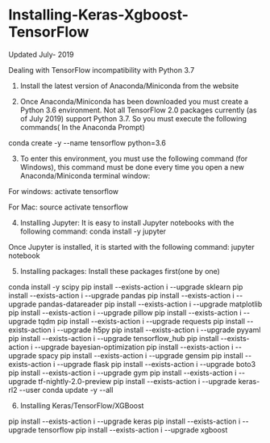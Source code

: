 # Installing-Keras-Xgboost-TensorFlow
Updated July- 2019


Dealing with TensorFlow incompatibility with Python 3.7

1) Install the latest version of Anaconda/Miniconda from the website

2) Once Anaconda/Miniconda has been downloaded you must create a Python 3.6 environment. Not all TensorFlow 2.0 packages currently (as of July 2019) support Python 3.7. So you must execute the following commands( In the Anaconda Prompt)

conda create -y --name tensorflow python=3.6</h3>

3) To enter this environment, you must use the following command (for Windows), this command must be done every time you open a new Anaconda/Miniconda terminal window:

For windows:
activate tensorflow

For Mac:
source activate tensorflow

4) Installing Jupyter: It is easy to install Jupyter notebooks with the following command:
conda install -y jupyter

Once Jupyter is installed, it is started with the following command:
jupyter notebook
    
5) Installing packages:
Install these packages first(one by one)

conda install -y scipy
pip install --exists-action i --upgrade sklearn
pip install --exists-action i --upgrade pandas
pip install --exists-action i --upgrade pandas-datareader
pip install --exists-action i --upgrade matplotlib
pip install --exists-action i --upgrade pillow
pip install --exists-action i --upgrade tqdm
pip install --exists-action i --upgrade requests
pip install --exists-action i --upgrade h5py
pip install --exists-action i --upgrade pyyaml
pip install --exists-action i --upgrade tensorflow_hub
pip install --exists-action i --upgrade bayesian-optimization
pip install --exists-action i --upgrade spacy
pip install --exists-action i --upgrade gensim
pip install --exists-action i --upgrade flask
pip install --exists-action i --upgrade boto3
pip install --exists-action i --upgrade gym
pip install --exists-action i --upgrade tf-nightly-2.0-preview
pip install --exists-action i --upgrade keras-rl2 --user
conda update -y --all


6) Installing Keras/TensorFlow/XGBoost

pip install --exists-action i --upgrade keras
pip install --exists-action i --upgrade tensorflow
pip install --exists-action i --upgrade xgboost


